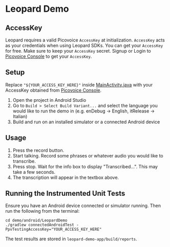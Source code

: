 # Leopard Demo

## AccessKey

Leopard requires a valid Picovoice `AccessKey` at initialization. `AccessKey` acts as your credentials when using Leopard SDKs.
You can get your `AccessKey` for free. Make sure to keep your `AccessKey` secret.
Signup or Login to [Picovoice Console](https://console.picovoice.ai/) to get your `AccessKey`.

## Setup

Replace `"${YOUR_ACCESS_KEY_HERE}"` inside [MainActivity.java](leopard-demo-app/src/main/java/ai/picovoice/leoparddemo/MainActivity.java)
with your AccessKey obtained from [Picovoice Console](https://console.picovoice.ai/).

1. Open the project in Android Studio
2. Go to `Build > Select Build Variant...` and select the language you would like to run the demo in (e.g. enDebug -> English, itRelease -> Italian)
3. Build and run on an installed simulator or a connected Android device

## Usage

1. Press the record button.
2. Start talking. Record some phrases or whatever audio you would like to transcribe.
3. Press stop. Wait for the info box to display "Transcribed...". This may take a few seconds.
4. The transcription will appear in the textbox above.

## Running the Instrumented Unit Tests

Ensure you have an Android device connected or simulator running. Then run the following from the terminal:

```console
cd demo/android/LeopardDemo
./gradlew connectedAndroidTest -PpvTestingAccessKey="YOUR_ACCESS_KEY_HERE"
```

The test results are stored in `leopard-demo-app/build/reports`.
